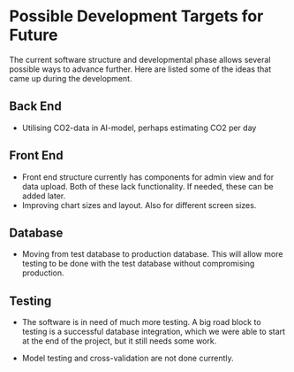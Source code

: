 # Possible Development Targets for Future

The current software structure and developmental phase allows several possible ways to advance further. Here are listed some of the ideas that came up during the development.

## Back End

- Utilising CO2-data in AI-model, perhaps estimating CO2 per day


## Front End

- Front end structure currently has components for admin view and for data upload. Both of these lack functionality. If needed, these can be added later.  
- Improving chart sizes and layout. Also for different screen sizes.  

## Database

- Moving from test database to production database. This will allow more testing to be done with the test database without compromising production.  


## Testing

- The software is in need of much more testing. A big road block to testing is a successful database integration, which we were able to start at the end of the project, but it still needs some work.

- Model testing and cross-validation are not done currently.